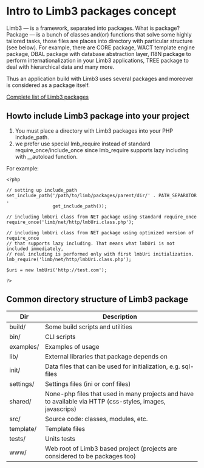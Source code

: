 # Intro to Limb3 packages concept
Limb3 — is a framework, separated into packages. What is package? Package — is a bunch of classes and(or) functions that solve some highly tailored tasks, those files are places into directory with particular structure (see below). For example, there are CORE package, WACT template engine package, DBAL package with database abstraction layer, I18N package to perform internationalization in your Limb3 applications, TREE package to deal with hierarchical data and many more.

Thus an application build with Limb3 uses several packages and moreover is considered as a package itself.

[Complete list of Limb3 packages](./packages_architecture.md)

## Howto include Limb3 package into your project

1. You must place a directory with Limb3 packages into your PHP include_path.
2. we prefer use special lmb_require instead of standard require_once/include_once since lmb_require supports lazy including with __autoload function.

For example:

    <?php
 
    // setting up include_path
    set_include_path('/path/to/limb/packages/parent/dir/' . PATH_SEPARATOR .
                     get_include_path()); 
 
    // including lmbUri class from NET package using standard require_once
    require_once('limb/net/http/lmbUri.class.php');
 
    // including lmbUri class from NET package using optimized version of require_once 
    // that supports lazy including. That means what lmbUri is not included immediately, 
    // real including is performed only with first lmbUri initialization.
    lmb_require('limb/net/http/lmbUri.class.php');
 
    $uri = new lmbUri('http://test.com');
 
    ?>

## Common directory structure of Limb3 package

Dir | Description
----|------------
build/ | Some build scripts and utilities
bin/ | CLI scripts
examples/	| Examples of usage
lib/ | External libraries that package depends on
init/	| Data files that can be used for initialization, e.g. sql-files
settings/	| Settings files (ini or conf files)
shared/	| None-php files that used in many projects and have to available via HTTP (css-styles, images, javascrips)
src/ | Source code: classes, modules, etc.
template/ | Template files
tests/ | Units tests
www/ | Web root of Limb3 based project (projects are considered to be packages too)
